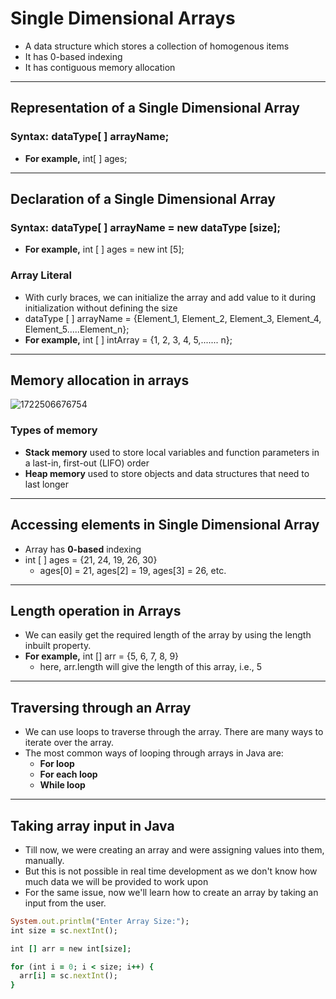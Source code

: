 # Single Dimensional Arrays
- A data structure which stores a collection of homogenous items
- It has 0-based indexing
- It has contiguous memory allocation

---

## Representation of a Single Dimensional Array

### Syntax: dataType[ ] arrayName;
- **For example,** int[ ] ages;

---

## Declaration of a Single Dimensional Array

### Syntax: dataType[ ] arrayName = new dataType [size];
- **For example,** int [ ] ages = new int [5];

### Array Literal
- With curly braces, we can initialize the array and add value to it during initialization without defining the size
- dataType [ ] arrayName = {Element_1, Element_2, Element_3, Element_4, Element_5.....Element_n};
- **For example,** int [ ] intArray = {1, 2, 3, 4, 5,....... n};

---

## Memory allocation in arrays
![1722506676754](https://github.com/user-attachments/assets/a881a30c-bc8e-4103-9256-7c46ea050a7c)

### Types of memory
- **Stack memory** used to store local variables and function parameters in a last-in, first-out (LIFO) order
- **Heap memory** used to store objects and data structures that need to last longer

---

## Accessing elements in Single Dimensional Array
- Array has **0-based** indexing
- int [ ] ages = {21, 24, 19, 26, 30}
    - ages[0] = 21, ages[2] = 19, ages[3] = 26, etc.

---

## Length operation in Arrays
- We can easily get the required length of the array by using the length inbuilt property.
- **For example,** int [] arr = {5, 6, 7, 8, 9}
    - here, arr.length will give the length of this array, i.e., 5

---

## Traversing through an Array
- We can use loops to traverse through the array. There are many ways to iterate over the array.
- The most common ways of looping through arrays in Java are:
    - **For loop**
    - **For each loop**
    - **While loop**

---

## Taking array input in Java

- Till now, we were creating an array and were assigning values into them, manually.
- But this is not possible in real time development as we don't know how much data we will be provided to work upon
- For the same issue, now we'll learn how to create an array by taking an input from the user.

```ruby
System.out.printlm("Enter Array Size:");
int size = sc.nextInt();

int [] arr = new int[size];

for (int i = 0; i < size; i++) {
  arr[i] = sc.nextInt();
}
```